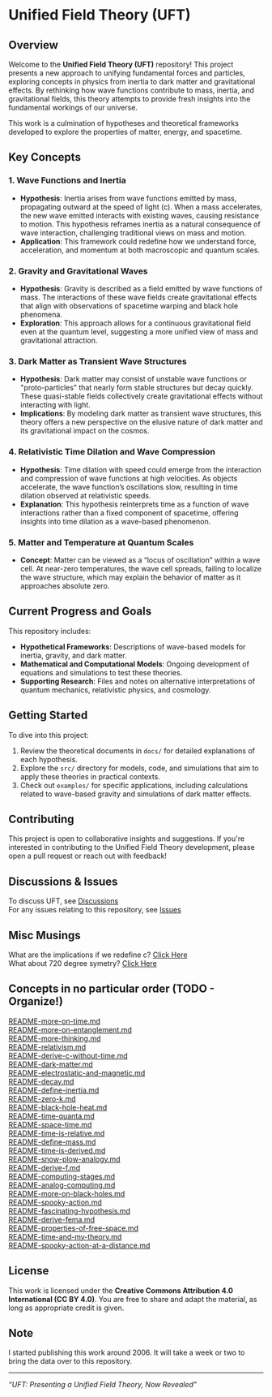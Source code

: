 # Unified Field Theory (UFT)

## Overview

Welcome to the **Unified Field Theory (UFT)** repository! This project presents a new approach to unifying fundamental forces and particles, exploring concepts in physics from inertia to dark matter and gravitational effects. By rethinking how wave functions contribute to mass, inertia, and gravitational fields, this theory attempts to provide fresh insights into the fundamental workings of our universe.

This work is a culmination of hypotheses and theoretical frameworks developed to explore the properties of matter, energy, and spacetime. 

## Key Concepts

### 1. **Wave Functions and Inertia**
   - **Hypothesis**: Inertia arises from wave functions emitted by mass, propagating outward at the speed of light (c). When a mass accelerates, the new wave emitted interacts with existing waves, causing resistance to motion. This hypothesis reframes inertia as a natural consequence of wave interaction, challenging traditional views on mass and motion.
   - **Application**: This framework could redefine how we understand force, acceleration, and momentum at both macroscopic and quantum scales.

### 2. **Gravity and Gravitational Waves**
   - **Hypothesis**: Gravity is described as a field emitted by wave functions of mass. The interactions of these wave fields create gravitational effects that align with observations of spacetime warping and black hole phenomena.
   - **Exploration**: This approach allows for a continuous gravitational field even at the quantum level, suggesting a more unified view of mass and gravitational attraction.

### 3. **Dark Matter as Transient Wave Structures**
   - **Hypothesis**: Dark matter may consist of unstable wave functions or "proto-particles" that nearly form stable structures but decay quickly. These quasi-stable fields collectively create gravitational effects without interacting with light.
   - **Implications**: By modeling dark matter as transient wave structures, this theory offers a new perspective on the elusive nature of dark matter and its gravitational impact on the cosmos.

### 4. **Relativistic Time Dilation and Wave Compression**
   - **Hypothesis**: Time dilation with speed could emerge from the interaction and compression of wave functions at high velocities. As objects accelerate, the wave function’s oscillations slow, resulting in time dilation observed at relativistic speeds.
   - **Explanation**: This hypothesis reinterprets time as a function of wave interactions rather than a fixed component of spacetime, offering insights into time dilation as a wave-based phenomenon.

### 5. **Matter and Temperature at Quantum Scales**
   - **Concept**: Matter can be viewed as a “locus of oscillation” within a wave cell. At near-zero temperatures, the wave cell spreads, failing to localize the wave structure, which may explain the behavior of matter as it approaches absolute zero.

## Current Progress and Goals

This repository includes:
- **Hypothetical Frameworks**: Descriptions of wave-based models for inertia, gravity, and dark matter.
- **Mathematical and Computational Models**: Ongoing development of equations and simulations to test these theories.
- **Supporting Research**: Files and notes on alternative interpretations of quantum mechanics, relativistic physics, and cosmology.

## Getting Started

To dive into this project:
1. Review the theoretical documents in `docs/` for detailed explanations of each hypothesis.
2. Explore the `src/` directory for models, code, and simulations that aim to apply these theories in practical contexts.
3. Check out `examples/` for specific applications, including calculations related to wave-based gravity and simulations of dark matter effects.

## Contributing

This project is open to collaborative insights and suggestions. If you're interested in contributing to the Unified Field Theory development, please open a pull request or reach out with feedback!

## Discussions & Issues

To discuss UFT, see [Discussions](https://github.com/cpsource/UFT/discussions)
<br>
For any issues relating to this repository, see [Issues](https://github.com/cpsource/UFT/issues)

## Misc Musings

What are the implications if we redefine c? [Click Here](https://t2m.io/7SAxanm)
<br>
What about 720 degree symetry? [Click Here](https://t2m.io/RxdfOLQ)

## Concepts in no particular order (TODO - Organize!)

[README-more-on-time.md](https://github.com/cpsource/UFT/blob/main/mdgithub/README-more-on-time.md)
<br>
[README-more-on-entanglement.md](https://github.com/cpsource/UFT/blob/main/mdgithub/README-more-on-entanglement.md)
<br>
[README-more-thinking.md](https://github.com/cpsource/UFT/blob/main/mdgithub/README-more-thinking.md)
<br>
[README-relativism.md](https://github.com/cpsource/UFT/blob/main/mdgithub/README-relativism.md)
<br>
[README-derive-c-without-time.md](https://github.com/cpsource/UFT/blob/main/mdgithub/README-derive-c-without-time.md)
<br>
[README-dark-matter.md](https://github.com/cpsource/UFT/blob/main/mdgithub/README-dark-matter.md)
<br>
[README-electrostatic-and-magnetic.md](https://github.com/cpsource/UFT/blob/main/mdgithub/README-electrostatic-and-magnetic.md)
<br>
[README-decay.md](https://github.com/cpsource/UFT/blob/main/mdgithub/README-decay.md)
<br>
[README-define-inertia.md](https://github.com/cpsource/UFT/blob/main/mdgithub/README-define-inertia.md)
<br>
[README-zero-k.md](https://github.com/cpsource/UFT/blob/main/mdgithub/README-zero-k.md)
<br>
[README-black-hole-heat.md](https://github.com/cpsource/UFT/blob/main/mdgithub/README-black-hole-heat.md)
<br>
[README-time-quanta.md](https://github.com/cpsource/UFT/blob/main/mdgithub/README-time-quanta.md)
<br>
[README-space-time.md](https://github.com/cpsource/UFT/blob/main/mdgithub/README-space-time.md)
<br>
[README-time-is-relative.md](https://github.com/cpsource/UFT/blob/main/mdgithub/README-time-is-relative.md)
<br>
[README-define-mass.md](https://github.com/cpsource/UFT/blob/main/mdgithub/README-define-mass.md)
<br>
[README-time-is-derived.md](https://github.com/cpsource/UFT/blob/main/mdgithub/README-time-is-derived.md)
<br>
[README-snow-plow-analogy.md](https://github.com/cpsource/UFT/blob/main/mdgithub/README-snow-plow-analogy.md)
<br>
[README-derive-f.md](https://github.com/cpsource/UFT/blob/main/mdgithub/README-derive-f.md)
<br>
[README-computing-stages.md](https://github.com/cpsource/UFT/blob/main/mdgithub/README-computing-stages.md)
<br>
[README-analog-computing.md](https://github.com/cpsource/UFT/blob/main/mdgithub/README-analog-computing.md)
<br>
[README-more-on-black-holes.md](https://github.com/cpsource/UFT/blob/main/mdgithub/README-more-on-black-holes.md)
<br>
[README-spooky-action.md](https://github.com/cpsource/UFT/blob/main/mdgithub/README-spooky-action.md)
<br>
[README-fascinating-hypothesis.md](https://github.com/cpsource/UFT/blob/main/mdgithub/README-fascinating-hypothesis.md)
<br>
[README-derive-fema.md](https://github.com/cpsource/UFT/blob/main/mdgithub/README-derive-fema.md)
<br>
[README-properties-of-free-space.md](https://github.com/cpsource/UFT/blob/main/mdgithub/README-properties-of-free-space.md)
<br>
[README-time-and-my-theory.md](https://github.com/cpsource/UFT/blob/main/mdgithub/README-time-and-my-theory.md)
<br>
[README-spooky-action-at-a-distance.md](https://github.com/cpsource/UFT/blob/main/mdgithub/README-spooky-action-at-a-distance.md)
<br>

## License

This work is licensed under the **Creative Commons Attribution 4.0 International (CC BY 4.0)**. You are free to share and adapt the material, as long as appropriate credit is given.

## Note

I started publishing this work around 2006. It will take a week or two to bring the data over to this
repository.

---

*“UFT: Presenting a Unified Field Theory, Now Revealed”*

